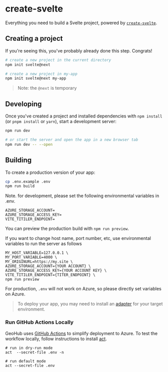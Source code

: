 # create-svelte

Everything you need to build a Svelte project, powered by [`create-svelte`](https://github.com/sveltejs/kit/tree/master/packages/create-svelte).

## Creating a project

If you're seeing this, you've probably already done this step. Congrats!

```bash
# create a new project in the current directory
npm init svelte@next

# create a new project in my-app
npm init svelte@next my-app
```

> Note: the `@next` is temporary

## Developing

Once you've created a project and installed dependencies with `npm install` (or `pnpm install` or `yarn`), start a development server:

```bash
npm run dev

# or start the server and open the app in a new browser tab
npm run dev -- --open
```

## Building

To create a production version of your app:

```bash
cp .env.example .env
npm run build
```

Note. for development, please set the following environmental variables in .env.

```
AZURE_STORAGE_ACCOUNT=
AZURE_STORAGE_ACCESS_KEY=
VITE_TITILER_ENDPOINT=
```

You can preview the production build with `npm run preview`.

If you want to change host name, port number, etc, use environmental variables to run the server as follows

```
MY_HOST_VARIABLE=127.0.0.1 \
MY_PORT_VARIABLE=4000 \
MY_ORIGINURL=https://my.site \
AZURE_STORAGE_ACCOUNT={YOUR ACCOUNT} \
AZURE_STORAGE_ACCESS_KEY={YOUR ACCOUNT KEY} \
VITE_TITILER_ENDPOINT={TITER_ENDPOINT} \
npm run preview
```

For production, `.env` will not work on Azure, so please directly set variables on Azure.

> To deploy your app, you may need to install an [adapter](https://kit.svelte.dev/docs#adapters) for your target environment.

### Run GitHub Actions Locally

GeoHub uses [GitHub Actions](https://docs.github.com/en/actions`) to simplify deployment to Azure. To test the workflow locally, follow instructions to install [act](https://github.com/nektos/act).

```
# run in dry-run mode
act  --secret-file .env -n

# run default mode
act --secret-file .env
```
